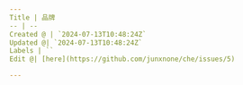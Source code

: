 ```yaml
---
Title | 品牌
-- | --
Created @ | `2024-07-13T10:48:24Z`
Updated @| `2024-07-13T10:48:24Z`
Labels | ``
Edit @| [here](https://github.com/junxnone/che/issues/5)

---
```


